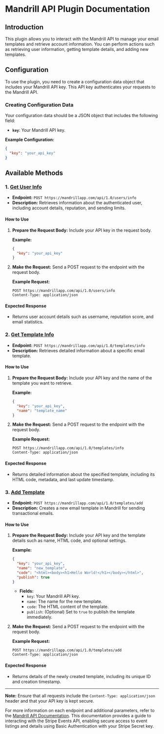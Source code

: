 # Mandrill API Plugin Documentation

## Introduction

This plugin allows you to interact with the Mandrill API to manage your email templates and retrieve account information. You can perform actions such as retrieving user information, getting template details, and adding new templates.

## Configuration

To use the plugin, you need to create a configuration data object that includes your Mandrill API key. This API key authenticates your requests to the Mandrill API.

### Creating Configuration Data

Your configuration data should be a JSON object that includes the following field:

- **`key`**: Your Mandrill API key.

**Example Configuration:**

```json
{
  "key": "your_api_key"
}
```

## Available Methods

### 1. [Get User Info](https://mailchimp.com/developer/transactional/api/users/get-user-info/)

- **Endpoint:** `POST https://mandrillapp.com/api/1.0/users/info`
- **Description:** Retrieves information about the authenticated user, including account details, reputation, and sending limits.

#### How to Use

1. **Prepare the Request Body:** Include your API key in the request body.

   **Example:**

   ```json
   {
     "key": "your_api_key"
   }
   ```

2. **Make the Request:** Send a POST request to the endpoint with the request body.

   **Example Request:**

   ```
   POST https://mandrillapp.com/api/1.0/users/info
   Content-Type: application/json
   ```

#### Expected Response

- Returns user account details such as username, reputation score, and email statistics.

### 2. [Get Template Info](https://mailchimp.com/developer/transactional/api/templates/get-template-info/)

- **Endpoint:** `POST https://mandrillapp.com/api/1.0/templates/info`
- **Description:** Retrieves detailed information about a specific email template.

#### How to Use

1. **Prepare the Request Body:** Include your API key and the name of the template you want to retrieve.

   **Example:**

   ```json
   {
     "key": "your_api_key",
     "name": "template_name"
   }
   ```

2. **Make the Request:** Send a POST request to the endpoint with the request body.

   **Example Request:**

   ```
   POST https://mandrillapp.com/api/1.0/templates/info
   Content-Type: application/json
   ```

#### Expected Response

- Returns detailed information about the specified template, including its HTML code, metadata, and last update timestamp.

### 3. [Add Template](https://mailchimp.com/developer/transactional/api/templates/add-template/)

- **Endpoint:** `POST https://mandrillapp.com/api/1.0/templates/add`
- **Description:** Creates a new email template in Mandrill for sending transactional emails.

#### How to Use

1. **Prepare the Request Body:** Include your API key and the template details such as name, HTML code, and optional settings.

   **Example:**

   ```json
   {
     "key": "your_api_key",
     "name": "new_template",
     "code": "<html><body><h1>Hello World!</h1></body></html>",
     "publish": true
   }
   ```

   - **Fields:**
     - `key`: Your Mandrill API key.
     - `name`: The name for the new template.
     - `code`: The HTML content of the template.
     - `publish`: (Optional) Set to `true` to publish the template immediately.

2. **Make the Request:** Send a POST request to the endpoint with the request body.

   **Example Request:**

   ```
   POST https://mandrillapp.com/api/1.0/templates/add
   Content-Type: application/json
   ```

#### Expected Response

- Returns details of the newly created template, including its unique ID and creation timestamp.

---

**Note:** Ensure that all requests include the `Content-Type: application/json` header and that your API key is kept secure.

For more information on each endpoint and additional parameters, refer to the [Mandrill API Documentation](https://mandrillapp.com/api/docs/).
This documentation provides a guide to interacting with the Stripe Events API, enabling secure access to event listings and details using Basic Authentication with your Stripe Secret key.
